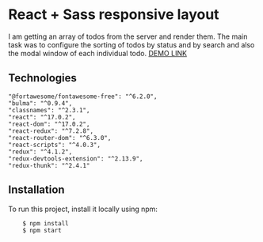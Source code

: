 # React + Sass responsive layout

I am getting an array of todos from the server and render them. The main task was to configure the sorting of todos by status and by search and also the modal window of each individual todo. [DEMO LINK](https://alej4ndro1.github.io/list-of-todos/)

## Technologies
    "@fortawesome/fontawesome-free": "^6.2.0",
    "bulma": "^0.9.4",
    "classnames": "^2.3.1",
    "react": "^17.0.2",
    "react-dom": "^17.0.2",
    "react-redux": "^7.2.8",
    "react-router-dom": "^6.3.0",
    "react-scripts": "^4.0.3",
    "redux": "^4.1.2",
    "redux-devtools-extension": "^2.13.9",
    "redux-thunk": "^2.4.1"

## Installation

To run this project, install it locally using npm:

    
```
    $ npm install
    $ npm start
```
